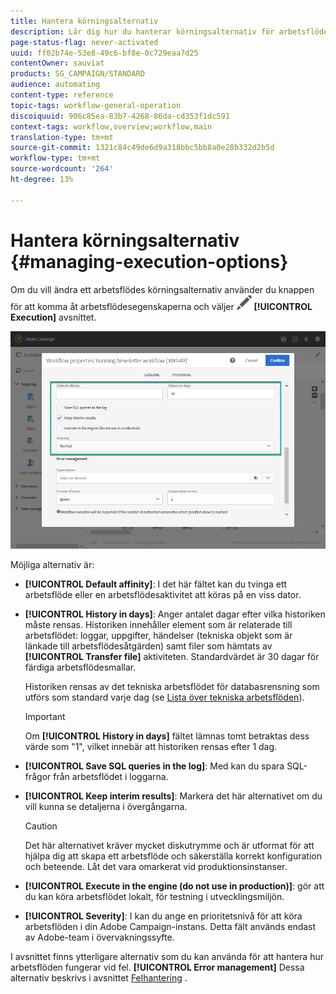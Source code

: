 ```yaml
---
title: Hantera körningsalternativ
description: Lär dig hur du hanterar körningsalternativ för arbetsflöden.
page-status-flag: never-activated
uuid: ff02b74e-53e8-49c6-bf8e-0c729eaa7d25
contentOwner: sauviat
products: SG_CAMPAIGN/STANDARD
audience: automating
content-type: reference
topic-tags: workflow-general-operation
discoiquuid: 906c85ea-83b7-4268-86da-cd353f1dc591
context-tags: workflow,overview;workflow,main
translation-type: tm+mt
source-git-commit: 1321c84c49de6d9a318bbc5bb8a0e28b332d2b5d
workflow-type: tm+mt
source-wordcount: '264'
ht-degree: 13%

---
```



# Hantera körningsalternativ {#managing-execution-options}

Om du vill ändra ett arbetsflödes körningsalternativ använder du knappen för att komma åt arbetsflödesegenskaperna och väljer ![](assets/edit_darkgrey-24px.png) **[!UICONTROL Execution]** avsnittet.

![](assets/wkf_execution_6.png)

Möjliga alternativ är:

* **[!UICONTROL Default affinity]**: I det här fältet kan du tvinga ett arbetsflöde eller en arbetsflödesaktivitet att köras på en viss dator.

* **[!UICONTROL History in days]**: Anger antalet dagar efter vilka historiken måste rensas. Historiken innehåller element som är relaterade till arbetsflödet: loggar, uppgifter, händelser (tekniska objekt som är länkade till arbetsflödesåtgärden) samt filer som hämtats av **[!UICONTROL Transfer file]** aktiviteten. Standardvärdet är 30 dagar för färdiga arbetsflödesmallar.

   Historiken rensas av det tekniska arbetsflödet för databasrensning som utförs som standard varje dag (se [Lista över tekniska arbetsflöden](../../administration/using/technical-workflows.md)).

   >[!IMPORTANT]
   >
   >Om **[!UICONTROL History in days]** fältet lämnas tomt betraktas dess värde som &quot;1&quot;, vilket innebär att historiken rensas efter 1 dag.

* **[!UICONTROL Save SQL queries in the log]**: Med kan du spara SQL-frågor från arbetsflödet i loggarna.

* **[!UICONTROL Keep interim results]**: Markera det här alternativet om du vill kunna se detaljerna i övergångarna.

   >[!CAUTION]
   >
   >Det här alternativet kräver mycket diskutrymme och är utformat för att hjälpa dig att skapa ett arbetsflöde och säkerställa korrekt konfiguration och beteende. Låt det vara omarkerat vid produktionsinstanser.

* **[!UICONTROL Execute in the engine (do not use in production)]**: gör att du kan köra arbetsflödet lokalt, för testning i utvecklingsmiljön.

* **[!UICONTROL Severity]**: I kan du ange en prioritetsnivå för att köra arbetsflöden i din Adobe Campaign-instans. Detta fält används endast av Adobe-team i övervakningssyfte.

I avsnittet finns ytterligare alternativ som du kan använda för att hantera hur arbetsflöden fungerar vid fel. **[!UICONTROL Error management]** Dessa alternativ beskrivs i avsnittet [Felhantering](../../automating/using/monitoring-workflow-execution.md#error-management) .
